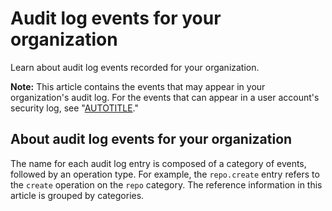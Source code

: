 # Audit log events for your organization

Learn about audit log events recorded for your organization.

<div class="ghd-spotlight ghd-spotlight-note border rounded-1 my-3 p-3 f5 color-border-accent-emphasis color-bg-accent">

**Note:** This article contains the events that may appear in your organization's audit log. For the events that can appear in a user account's security log, see "[AUTOTITLE](/authentication/keeping-your-account-and-data-secure/security-log-events)."

</div>

## About audit log events for your organization

The name for each audit log entry is composed of a category of events, followed by an operation type. For example, the `repo.create` entry refers to the `create` operation on the `repo` category. The reference information in this article is grouped by categories.
